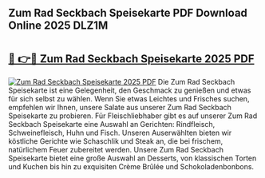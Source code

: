 ## Zum Rad Seckbach Speisekarte PDF Download Online 2025 DLZ1M

# <h2><a href="http://gceb0i.nevu.top/?p=Zum+Rad+Seckbach+Speisekarte">🔗 👉🔴 Zum Rad Seckbach Speisekarte 2025 PDF</a></h2>

[![Zum Rad Seckbach Speisekarte 2025 PDF](https://i.imgur.com/dBaPXMq.png)](http://gceb0i.nevu.top/?p=Zum+Rad+Seckbach+Speisekarte)
Die Zum Rad Seckbach Speisekarte ist eine Gelegenheit, den Geschmack zu genießen und etwas für sich selbst zu wählen. Wenn Sie etwas Leichtes und Frisches suchen, empfehlen wir Ihnen, unsere Salate aus unserer Zum Rad Seckbach Speisekarte zu probieren. Für Fleischliebhaber gibt es auf unserer Zum Rad Seckbach Speisekarte eine Auswahl an Gerichten: Rindfleisch, Schweinefleisch, Huhn und Fisch. Unseren Auserwählten bieten wir köstliche Gerichte wie Schaschlik und Steak an, die bei frischem, natürlichem Feuer zubereitet werden. Unsere Zum Rad Seckbach Speisekarte bietet eine große Auswahl an Desserts, von klassischen Torten und Kuchen bis hin zu exquisiten Crème Brûlée und Schokoladenbonbons.
